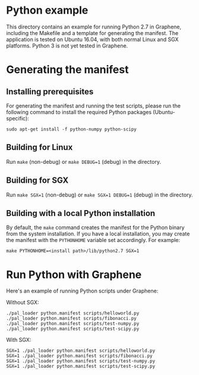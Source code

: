 # Python example

This directory contains an example for running Python 2.7 in Graphene, including
the Makefile and a template for generating the manifest. The application is
tested on Ubuntu 16.04, with both normal Linux and SGX platforms. Python 3 is not
yet tested in Graphene.

# Generating the manifest

## Installing prerequisites

For generating the manifest and running the test scripts, please run the following
command to install the required Python packages (Ubuntu-specific):

    sudo apt-get install -f python-numpy python-scipy

## Building for Linux

Run `make` (non-debug) or `make DEBUG=1` (debug) in the directory.

## Building for SGX

Run `make SGX=1` (non-debug) or `make SGX=1 DEBUG=1` (debug) in the directory.

## Building with a local Python installation

By default, the `make` command creates the manifest for the Python binary from
the system installation. If you have a local installation, you may create the
manifest with the `PYTHONHOME` variable set accordingly. For example:

```
make PYTHONHOME=<install path>/lib/python2.7 SGX=1
```

# Run Python with Graphene

Here's an example of running Python scripts under Graphene:

Without SGX:
```
./pal_loader python.manifest scripts/helloworld.py
./pal_loader python.manifest scripts/fibonacci.py
./pal_loader python.manifest scripts/test-numpy.py
./pal_loader python.manifest scripts/test-scipy.py
```

With SGX:
```
SGX=1 ./pal_loader python.manifest scripts/helloworld.py
SGX=1 ./pal_loader python.manifest scripts/fibonacci.py
SGX=1 ./pal_loader python.manifest scripts/test-numpy.py
SGX=1 ./pal_loader python.manifest scripts/test-scipy.py
```
